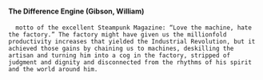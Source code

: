 #### The Difference Engine (Gibson, William)
      motto of the excellent Steampunk Magazine: “Love the machine, hate the factory.” The factory might have given us the millionfold productivity increases that yielded the Industrial Revolution, but it achieved those gains by chaining us to machines, deskilling the artisan and turning him into a cog in the factory, stripped of judgment and dignity and disconnected from the rhythms of his spirit and the world around him.

